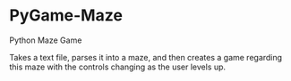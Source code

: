 # PyGame-Maze
Python Maze Game

Takes a text file, parses it into a maze, and then creates a game regarding this maze with the controls changing as the user levels up.
